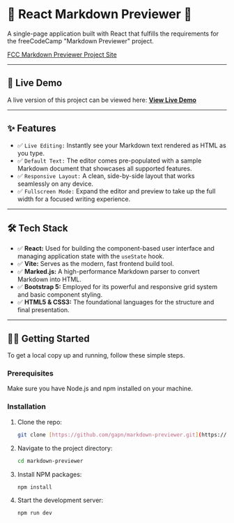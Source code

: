 # 📝 React Markdown Previewer 📝

A single-page application built with React that fulfills the requirements for the freeCodeCamp "Markdown Previewer" project.

[FCC Markdown Previewer Project Site](https://www.freecodecamp.org/learn/front-end-development-libraries/front-end-development-libraries-projects/build-a-markdown-previewer)

---

## 🚀 Live Demo

A live version of this project can be viewed here: **[View Live Demo](https://markdown-previewer-eta-bay.vercel.app/)**

---

## ✨ Features

* ✅ `Live Editing:` Instantly see your Markdown text rendered as HTML as you type.
* ✅ `Default Text:` The editor comes pre-populated with a sample Markdown document that showcases all supported features.
* ✅ `Responsive Layout:` A clean, side-by-side layout that works seamlessly on any device.
* ✅ `Fullscreen Mode:` Expand the editor and preview to take up the full width for a focused writing experience.

---

## 🛠️ Tech Stack

* ✅ **React:** Used for building the component-based user interface and managing application state with the `useState` hook.
* ✅ **Vite:** Serves as the modern, fast frontend build tool.
* ✅ **Marked.js:** A high-performance Markdown parser to convert Markdown into HTML.
* ✅ **Bootstrap 5:** Employed for its powerful and responsive grid system and basic component styling.
* ✅ **HTML5 & CSS3:** The foundational languages for the structure and final presentation.

---

## 🧑‍💻 Getting Started

To get a local copy up and running, follow these simple steps.

### Prerequisites

Make sure you have Node.js and npm installed on your machine.

### Installation

1.  Clone the repo:
    ```bash
    git clone [https://github.com/gapn/markdown-previewer.git](https://github.com/gapn/markdown-previewer.git)
    ```
2.  Navigate to the project directory:
    ```bash
    cd markdown-previewer
    ```
3.  Install NPM packages:
    ```bash
    npm install
    ```
4.  Start the development server:
    ```bash
    npm run dev
    ```
